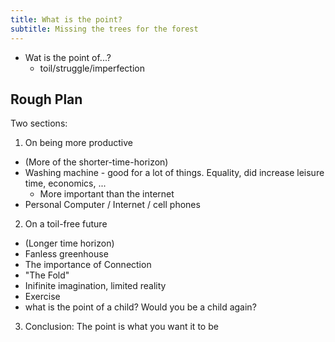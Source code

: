 ```yaml
---
title: What is the point?
subtitle: Missing the trees for the forest
---
```


- Wat is the point of...?
  - toil/struggle/imperfection

## Rough Plan

Two sections:
1. On being more productive
  - (More of the shorter-time-horizon)
  - Washing machine - good for a lot of things. Equality, did increase leisure time, economics, ...
    - More important than the internet
  - Personal Computer / Internet / cell phones

2. On a toil-free future
  - (Longer time horizon)
  - Fanless greenhouse
  - The importance of Connection
  - "The Fold"
  - Inifinite imagination, limited reality
  - Exercise
  - what is the point of a child? Would you be a child again?

3. Conclusion: The point is what you want it to be
